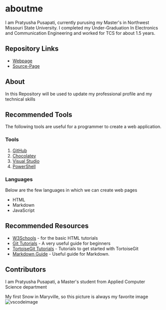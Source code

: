 # aboutme
I am Pratyusha Pusapati, currently purusing my Master's in Northwest Missouri State University.
I completed my Under-Graduation In Electronics and Communication Engineering and worked for TCS for about 1.5 years.

## Repository Links

- [Webpage](https://ppusap.github.io/aboutme/)
- [Source-Page](https://github.com/ppusap/aboutme)

## About
In this Repository will be used to update my professional profile and my technical skills 

## Recommended Tools
The following tools are useful for a programmer to create a web application.
### Tools
1. [GitHub](https://github.com/)
1. [Chocolatey](https://chocolatey.org/)
1. [Visual Studio](https://visualstudio.microsoft.com/)
1. [PowerShell](https://docs.microsoft.com/en-us/powershell/scripting/overview?view=powershell-6)

### Languages
 Below are the few languages in which we can create web pages
 - HTML
 - Markdown
 - JavaScript

 ## Recommended Resources 

- [W3Schools](https://www.w3schools.com/html/default.asp) - for the basic HTML tutorials
- [Git Tutorials](https://www.atlassian.com/git/tutorials) - A very useful guide for beginners
- [TortoiseGit Tutorials](https://tortoisegit.org/docs/tortoisegit/tgit-dug.html) - Tutorials to get started with TortoiseGit
- [Markdown Guide](https://www.markdowntutorial.com/) - Useful guide for Markdown.
 
## Contributors
I am Pratyusha Pusapati, a Master's student from Applied Computer Science department

My first Snow in Maryville, so this picture is always my favorite image
![vscodeimage](https://github.com/ppusap/aboutme/raw/master/Maryville.jpg)




